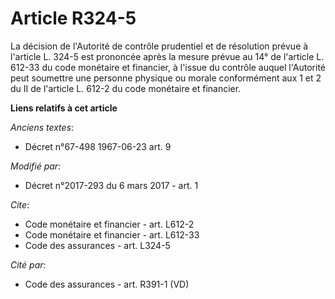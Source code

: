 # Article R324-5

La décision de l'Autorité de contrôle prudentiel et de résolution prévue à l'article L. 324-5 est prononcée après la mesure
prévue au 14° de l'article L. 612-33 du code monétaire et financier, à l'issue du contrôle auquel l'Autorité peut soumettre
une personne physique ou morale conformément aux 1 et 2 du II de l'article L. 612-2 du code monétaire et financier.

**Liens relatifs à cet article**

_Anciens textes_:

  - Décret n°67-498 1967-06-23 art. 9

_Modifié par_:

  - Décret n°2017-293 du 6 mars 2017 - art. 1

_Cite_:

  - Code monétaire et financier - art. L612-2
  - Code monétaire et financier - art. L612-33
  - Code des assurances - art. L324-5

_Cité par_:

  - Code des assurances - art. R391-1 (VD)
